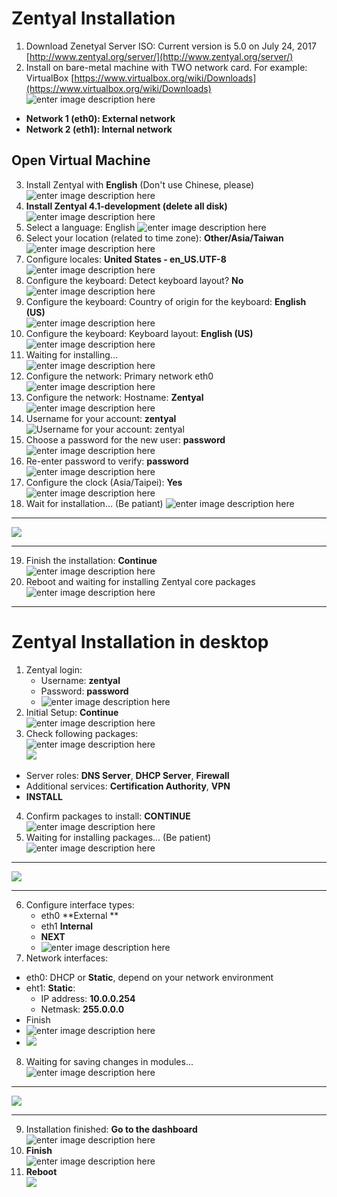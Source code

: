 Zentyal Installation
===============
1. Download Zenetyal Server ISO: Current version is 5.0 on July 24, 2017 [http://www.zentyal.org/server/](http://www.zentyal.org/server/)
2. Install on bare-metal machine with TWO network card. For example: VirtualBox [https://www.virtualbox.org/wiki/Downloads](https://www.virtualbox.org/wiki/Downloads) <br />
![enter image description here](https://lh3.googleusercontent.com/-b5IdY1z3Ur0/W9RVXcHwwSI/AAAAAAAD5fg/l7FQVllglXYZJUWPggZ2QKGKvIPGwlrDgCHMYCw/s0/2018-10-27_20-07-45.png)
 - **Network 1 (eth0): External network**
 - **Network 2 (eth1): Internal network** 

## Open Virtual Machine

3. Install Zentyal with **English** (Don't use Chinese, please) <br />
![enter image description here](https://lh3.googleusercontent.com/-MvcoHFWdKtY/WXYMBA0i1KI/AAAAAAADOwA/tz1fdFDMIZACEWs5Xi6xmrmM-Ib17UnbwCHMYCw/s0/2017-07-24_23-00-56.png)
4. **Install Zentyal 4.1-development (delete all disk)** <br />
![enter image description here](https://lh3.googleusercontent.com/-EgkMNhRAodc/W9lsrG1n8KI/AAAAAAAD5mU/Yv79DQVwuq0fsNYZ0_JnqsyJmITrtcQLQCHMYCw/s0/2018-10-31_16-48-28.png)
5. Select a language: English ![enter image description here](https://lh3.googleusercontent.com/-c_uAGF026aE/WXYMzOAGd0I/AAAAAAADOwI/VX2bSrlRKEARavClTRHIbrmnBYQHMkn4ACHMYCw/s0/2017-07-24_23-04-15.png)
6. Select your location (related to time zone): **Other/Asia/Taiwan** <br />
![enter image description here](https://lh3.googleusercontent.com/-kwcM_q8gTJo/WXYNTFeFoxI/AAAAAAADOwM/2-wxH-8zRTYeKkfWVzMUiYFBSQv4YndJACHMYCw/s0/2017-07-24_23-06-24.png)
7. Configure locales: **United States - en_US.UTF-8** <br />
![enter image description here](https://lh3.googleusercontent.com/-tVSvzUJQEsU/WXYNh_e3_II/AAAAAAADOwQ/vMw0Ic5HltEt8Vz_gdGPRG7qzXw6fQuyACHMYCw/s0/2017-07-24_23-07-23.png)
8. Configure the keyboard: Detect keyboard layout? **No** <br />
![enter image description here](https://lh3.googleusercontent.com/-TFAQ8hbZU0k/WXYNyl9fqeI/AAAAAAADOwU/oC3yXB7u3SUQr7HIoXrzwIkvBdbZUoFdACHMYCw/s0/2017-07-24_23-08-30.png)
9. Configure the keyboard: Country of origin for the keyboard: **English (US)** <br />
![enter image description here](https://lh3.googleusercontent.com/-ke_aGHxVMuE/WXYN7mmp6iI/AAAAAAADOwY/mpDxZnWwOzUEk7r4aYAYu1w4ohVv5OhFwCHMYCw/s0/2017-07-24_23-09-06.png)
10. Configure the keyboard: Keyboard layout: **English (US)** <br />
![enter image description here](https://lh3.googleusercontent.com/-4uf1xa6Py9g/WXYQOcLJzNI/AAAAAAADOwk/pyPcKwBd2pASmmLy1BfzH2lirJA3sE8NACHMYCw/s0/2017-07-24_23-18-53.png)
11. Waiting for installing... <br />
![enter image description here](https://lh3.googleusercontent.com/-8c2ziWWBZsg/WXYQ35KTG9I/AAAAAAADOwo/XOKUCa7fAmAAPjMwY8G8wGcsyKp3eaMuACHMYCw/s0/2017-07-24_23-21-39.png)
12. Configure the network: Primary network eth0 <br />
![enter image description here](https://lh3.googleusercontent.com/-Eg3oawwXJso/WXYRHMXnzPI/AAAAAAADOws/HHWfPC2msj4vON0gzsp_QWKustDekcPggCHMYCw/s0/2017-07-24_23-22-29.png) 
13. Configure the network: Hostname: **Zentyal** <br />
![enter image description here](https://lh3.googleusercontent.com/-CXFJcjDhfVA/WXYRRW553MI/AAAAAAADOww/KqEoIc8kBi4WpI9YwJgQ1YW_Aln952ikwCHMYCw/s0/2017-07-24_23-23-21.png) 
14. Username for your account: **zentyal** <br /> 
![Username for your account: zentyal](https://lh3.googleusercontent.com/-82jXCFQSG8c/WXYRu5SsDnI/AAAAAAADOw4/OJSYlK4NscwBwyME9GwiZtRyzimGNbNAQCHMYCw/s0/2017-07-24_23-25-19.png)
15. Choose a password for the new user: **password** <br />
![enter image description here](https://lh3.googleusercontent.com/-HDjr2iFxVsY/WXYR3HKA5DI/AAAAAAADOw8/IeWGChLu168rMMp4mFfhvEuK1ih6kATPwCHMYCw/s0/2017-07-24_23-25-52.png)
16. Re-enter password to verify: **password** <br />
![enter image description here](https://lh3.googleusercontent.com/-vT9cC01J66o/WXYSAiQ4bkI/AAAAAAADOxA/E9nbFHMvaF4p3VRW67dMRTaTg2PWX_DYQCHMYCw/s0/2017-07-24_23-26-30.png)
17. Configure the clock (Asia/Taipei): **Yes** <br />
![enter image description here](https://lh3.googleusercontent.com/-Xv-fZ1zeeYA/WXYST7vzgsI/AAAAAAADOxI/z2aaM4uqf1Ee921FqMwof5BBl9QaT3a8QCHMYCw/s0/2017-07-24_23-27-47.png)
18. Wait for installation... (Be patiant)  ![enter image description here](https://lh3.googleusercontent.com/-y71RmBxJUXE/WXYSgYoXLcI/AAAAAAADOxM/eLw9oilGhA4621meOqtaEJuxT1wYmQv1gCHMYCw/s0/2017-07-24_23-28-37.png)


----


![](https://lh3.googleusercontent.com/-5MmhwGUWmCE/W9RUtPW05pI/AAAAAAAD5fU/Z7-MJxk2wygXKJQmfB2VaIl9KdnSKxUZQCHMYCw/s0/hourglass.png)


----


19. Finish the installation: **Continue**  <br />
![enter image description here](https://lh3.googleusercontent.com/-Qnd2lN11vvo/WXagP7zo4QI/AAAAAAADOxs/6tNG_FcLM80H5PTUkeqi9bieJ3vdRjXyACHMYCw/s0/2017-07-25_09-33-22.png)
20. Reboot and waiting for installing Zentyal core packages <br />
![enter image description here](https://lh3.googleusercontent.com/-ixPqe5aoopg/WXagm6IUObI/AAAAAAADOxw/JHiYED0pMBEA8bWFfeeyuejayAPKhRvzgCHMYCw/s0/2017-07-25_09-34-55.png)


----------


Zentyal Installation in desktop
===============

1. Zentyal login: 
	- Username: **zentyal**
	- Password: **password**
	- ![enter image description here](https://lh3.googleusercontent.com/-VpC3Y0OqOwM/WXcPBTp_mfI/AAAAAAADO3k/DK0MNgnbeosTMjBCjinGB_Pq-fO6FsBtQCHMYCw/s0/2017-07-25_17-21-00.png)
2. Initial Setup: **Continue** <br />
![enter image description here](https://lh3.googleusercontent.com/-r3NDXLENlrM/WXbAXAAEPiI/AAAAAAADOyk/wFrcQP7QkEAgIt0K8BnV2rwqmby7xcp7QCHMYCw/s0/2017-07-25_11-50-23.png)
3. Check following packages: <br />
![enter image description here](https://lh3.googleusercontent.com/-wCZ6LXL5xVw/WXcPl1WXR8I/AAAAAAADO3o/EmOyqUfrkvodOo-MifKJ-8W2nDLTP1pPgCHMYCw/s0/2017-07-25_17-28-20.png) <br />
![](https://lh3.googleusercontent.com/-uGCSa4CCXMc/W9RT7csSfBI/AAAAAAAD5fI/f3JAjWhzdpI8NVszgJusvVk65tq6ujSJwCHMYCw/s0/2018-10-27_20-01-36.png)
  - Server roles: **DNS Server**, **DHCP Server**, **Firewall**
  - Additional services: **Certification Authority**, **VPN**
  - **INSTALL**
4. Confirm packages to install: **CONTINUE** <br />
![enter image description here](https://lh3.googleusercontent.com/-R98Fj-pUWGM/WXcP9VtD0wI/AAAAAAADO3w/RcO4xbpCcVoV2nc4-wi1HuBFqGEa3V9ZACHMYCw/s0/2017-07-25_17-29-54.png)
5. Waiting for installing packages... (Be patient) <br />
![enter image description here](https://lh3.googleusercontent.com/-aazhbwnLCmM/WXbBW6ujo4I/AAAAAAADOy0/VlPV3J43ENkN_z-oANt4kZKfGv2UiqnugCHMYCw/s0/2017-07-25_11-54-38.png)


----


![](https://lh3.googleusercontent.com/-5MmhwGUWmCE/W9RUtPW05pI/AAAAAAAD5fU/Z7-MJxk2wygXKJQmfB2VaIl9KdnSKxUZQCHMYCw/s0/hourglass.png)


----


6. Configure interface types:
	- eth0 **External **
	- eth1 **Internal**
	- **NEXT**
	- ![enter image description here](https://lh3.googleusercontent.com/-bqlRvLaySa4/W9RWEkj8KXI/AAAAAAAD5fo/NyM-m5IN8ecvvX2TErWenXM9pFDreADCwCHMYCw/s0/2018-10-27_20-10-45.png)
7. Network interfaces: 
  - eth0: DHCP or **Static**, depend on your network environment
  - eht1: **Static**: 
      - IP address: **10.0.0.254**
      - Netmask: **255.0.0.0**
  - Finish 
  - ![enter image description here](https://lh3.googleusercontent.com/-WmH8xwbvH8g/W9RWoL6afKI/AAAAAAAD5fw/sJwpz6LyNdYubae8hESxc-qeD1boyozDgCHMYCw/s0/2018-10-27_20-13-07.png)
  - ![](https://lh3.googleusercontent.com/-cVwLT_9jlwc/W9RWws_vmJI/AAAAAAAD5f0/1uwvDI3-KmsT9TkeQYi94YtTcN1Dnx_aACHMYCw/s0/2018-10-27_20-13-42.png)
8. Waiting for saving changes in modules... <br />
![enter image description here](https://lh3.googleusercontent.com/-ZP7uRy67HxE/WXbH_O1wK3I/AAAAAAADOzM/P6PZqW7BjOMLDYehXTjzUqKnqjYMnkPAgCHMYCw/s0/2017-07-25_12-22-56.png)


----


![](https://lh3.googleusercontent.com/-5MmhwGUWmCE/W9RUtPW05pI/AAAAAAAD5fU/Z7-MJxk2wygXKJQmfB2VaIl9KdnSKxUZQCHMYCw/s0/hourglass.png)


----



9. Installation finished: **Go to the dashboard** <br />
![enter image description here](https://lh3.googleusercontent.com/-2ycU0GPFeH0/WXbIGkCF-dI/AAAAAAADOzQ/Er31VpCWuiYa-WNYdKGB8LGyMloFiwdIQCHMYCw/s0/2017-07-25_12-23-25.png)
10. **Finish** <br />
![enter image description here](https://lh3.googleusercontent.com/-JNWjG6dK2xs/WXbIRtLLGBI/AAAAAAADOzU/D00isQXIe_QCeFxKJ45sr7wcSsd6iR61ACHMYCw/s0/2017-07-25_12-24-09.png)
11. **Reboot** <br />
![](https://lh3.googleusercontent.com/-FEpToAaAz5A/WXcSvJYEXeI/AAAAAAADO38/fCdjhBzOKxUNMUG06wdw6-bp_FD1qrSIQCHMYCw/s0/2017-07-25_17-41-44.png)